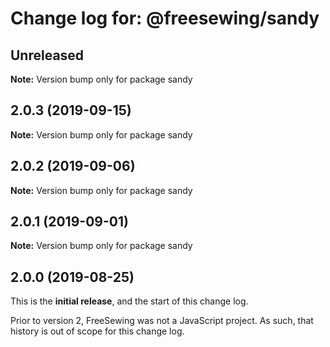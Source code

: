 # Change log for: @freesewing/sandy


## Unreleased

**Note:** Version bump only for package sandy


## 2.0.3 (2019-09-15)

**Note:** Version bump only for package sandy


## 2.0.2 (2019-09-06)

**Note:** Version bump only for package sandy


## 2.0.1 (2019-09-01)

**Note:** Version bump only for package sandy




## 2.0.0 (2019-08-25)

This is the **initial release**, and the start of this change log.

Prior to version 2, FreeSewing was not a JavaScript project.
As such, that history is out of scope for this change log.
